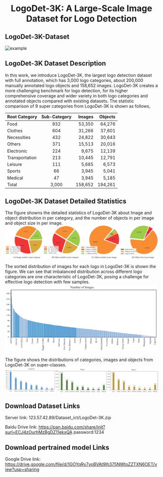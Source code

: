 # <p align="center"> LogoDet-3K: A Large-Scale Image Dataset for Logo Detection </p>

## LogoDet-3K-Dataset
![example](logo/example.png)

## LogoDet-3K Dataset Description
In this work, we introduce LogoDet-3K, the largest logo detection dataset with full annotation, which has 3,000 logo categories, about 200,000 manually annotated logo objects and 158,652 images. LogoDet-3K creates a more challenging benchmark for logo detection, for its higher comprehensive coverage and wider variety in both logo categories and annotated objects compared with existing datasets. 
The statistic comparison of 9 super categories from LogoDet-3K is shown as follows,

| Root Category | Sub-Category  | Images|Objects|
| ------------- |:-------------:| -----:| -----:|
| Food          |  932 |   53,350    | 64,276 |
| Clothes       |  604 |   31,266    | 37,601 |
| Necessities   |  432 |   24,822    | 30,643 |
| Others        |  371 |   15,513    | 20,016 |
| Electronic    |  224 |   9,675     | 12,139 |
|Transportation |  213 |   10,445    | 12,791 |
|Leisure        |  111 |   5,685     |  6,573 |
|Sports         |  66  |   3,945     |  5,041 |
|Medical        |  47  |   3,945     |  5,185 |
|Total          |  3,000 |   158,652 |194,261 |

## LogoDet-3K Dataset Detailed Statistics
The figure showns the detailed statistics of LogoDet-3K about Image and object distribution in per category, and the number
of objects in per image and object size in per image.
![example](logo/statistic.png)

The sorted distribution of images for each logo in LogoDet-3K is shown the figure. We can see that imbalanced distribution across
different logo categories are one characteristic of LogoDet-3K, posing a challenge for effective logo detection with few samples.
![example](logo/statistic_histogram.png)

The figure shows the distributions of categories, images and objects from LogoDet-3K on super-classes.
![example](logo/statistic_superclass.png)

## Download Dataset Links

Server link: 123.57.42.89/Dataset_ict/LogoDet-3K.zip

Baidu Drive link: https://pan.baidu.com/share/init?surl=ECJ4zOurhMzBgDZ11ekxQA password:1234

## Download pertrained model Links

Google Drive link: https://drive.google.com/file/d/1GOYqRy7yoBVAt9Ih375NWtoZZTXN6OET/view?usp=sharing


